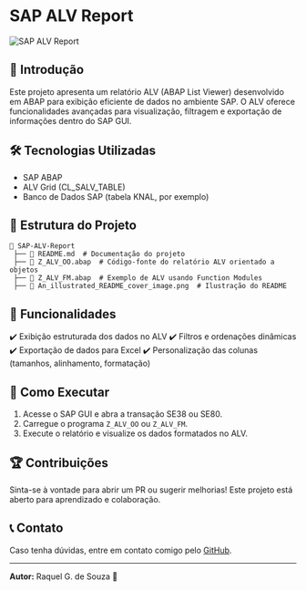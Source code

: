 # SAP ALV Report

![SAP ALV Report](./An_illustrated_README_cover_image_for_a_project_ti.png)

## 📌 Introdução
Este projeto apresenta um relatório ALV (ABAP List Viewer) desenvolvido em ABAP para exibição eficiente de dados no ambiente SAP. O ALV oferece funcionalidades avançadas para visualização, filtragem e exportação de informações dentro do SAP GUI.

## 🛠️ Tecnologias Utilizadas
- SAP ABAP
- ALV Grid (CL_SALV_TABLE)
- Banco de Dados SAP (tabela KNAL, por exemplo)

## 📂 Estrutura do Projeto
```
📁 SAP-ALV-Report
 ├── 📜 README.md  # Documentação do projeto
 ├── 📜 Z_ALV_OO.abap  # Código-fonte do relatório ALV orientado a objetos
 ├── 📜 Z_ALV_FM.abap  # Exemplo de ALV usando Function Modules
 ├── 📸 An_illustrated_README_cover_image.png  # Ilustração do README
```

## 📜 Funcionalidades
✔️ Exibição estruturada dos dados no ALV
✔️ Filtros e ordenações dinâmicas
✔️ Exportação de dados para Excel
✔️ Personalização das colunas (tamanhos, alinhamento, formatação)

## 🚀 Como Executar
1. Acesse o SAP GUI e abra a transação SE38 ou SE80.
2. Carregue o programa `Z_ALV_OO` ou `Z_ALV_FM`.
3. Execute o relatório e visualize os dados formatados no ALV.

## 🏆 Contribuições
Sinta-se à vontade para abrir um PR ou sugerir melhorias! Este projeto está aberto para aprendizado e colaboração.

## 📞 Contato
Caso tenha dúvidas, entre em contato comigo pelo [GitHub](https://github.com/rakellkizz).

---
**Autor:** Raquel G. de Souza 🚀

